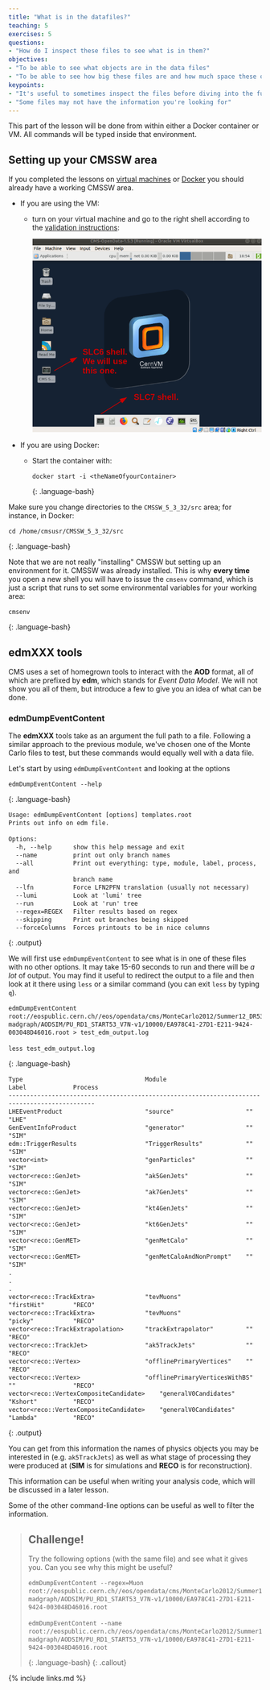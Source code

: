 ```yaml
---
title: "What is in the datafiles?"
teaching: 5
exercises: 5
questions:
- "How do I inspect these files to see what is in them?"
objectives:
- "To be able to see what objects are in the data files"
- "To be able to see how big these files are and how much space these object take up."
keypoints:
- "It's useful to sometimes inspect the files before diving into the full analysis"
- "Some files may not have the information you're looking for"
---
```


This part of the lesson will be done from within either a Docker container or VM. 
All commands will be typed inside that environment. 

## Setting up your CMSSW area

If you completed the lessons on [virtual machines](https://cms-opendata-workshop.github.io/workshop2021-lesson-virtualmachine/) or [Docker](https://cms-opendata-workshop.github.io/workshop2021-lesson-docker) you should already have a working CMSSW area.  

- If you are using the VM:

  - turn on your virtual machine and go to the right shell according to the [validation instructions](https://cms-opendata-workshop.github.io/workshop2021-lesson-virtualmachine/04-validation/index.html#run-a-simple-demo-for-testing-and-validating):

    ![Choose this shell](../assets/img/rightshell.png)

- If you are using Docker:

  - Start the container with:
    ~~~
    docker start -i <theNameOfyourContainer>
    ~~~
    {: .language-bash}

Make sure you change directories to the `CMSSW_5_3_32/src` area; for instance, in Docker:

~~~
cd /home/cmsusr/CMSSW_5_3_32/src
~~~
{: .language-bash}

Note that we are not really "installing" CMSSW but setting up an environment for it.  CMSSW was already installed. This is why **every time** you open a new shell you will have to issue the `cmsenv` command, which is just a script that runs to set some environmental variables for your working area:

~~~
cmsenv
~~~
{: .language-bash}


## edmXXX tools 

CMS uses a set of homegrown tools to interact with the **AOD** format, all of which are prefixed by **edm**, which
stands for *Event Data Model*. We will not show you all of them, but introduce a few to give you an idea of what
can be done. 

### edmDumpEventContent

The **edmXXX** tools take as an argument the full path to a file. Following a similar approach
to the previous module, we've chosen one of the Monte Carlo files to test, but these commands would equally well with
a data file. 

Let's start by using `edmDumpEventContent` and looking at the options

~~~
edmDumpEventContent --help
~~~
{: .language-bash}
~~~
Usage: edmDumpEventContent [options] templates.root
Prints out info on edm file.

Options:
  -h, --help      show this help message and exit
  --name          print out only branch names
  --all           Print out everything: type, module, label, process, and
                  branch name
  --lfn           Force LFN2PFN translation (usually not necessary)
  --lumi          Look at 'lumi' tree
  --run           Look at 'run' tree
  --regex=REGEX   Filter results based on regex
  --skipping      Print out branches being skipped
  --forceColumns  Forces printouts to be in nice columns
~~~
{: .output}

We will first use `edmDumpEventContent` to see what is in one of these files with no other options. It may take 15-60 seconds to run and
there will be *a lot* of output. You may find it useful to redirect the output to a file and then look at it there
using `less` or a similar command (you can exit `less` by typing `q`). 

~~~
edmDumpEventContent root://eospublic.cern.ch//eos/opendata/cms/MonteCarlo2012/Summer12_DR53X/TTJets_SemiLeptMGDecays_8TeV-madgraph/AODSIM/PU_RD1_START53_V7N-v1/10000/EA978C41-27D1-E211-9424-003048D46016.root > test_edm_output.log

less test_edm_output.log
~~~
{: .language-bash}
~~~
Type                                  Module                      Label             Process
----------------------------------------------------------------------------------------------
LHEEventProduct                       "source"                    ""                "LHE"
GenEventInfoProduct                   "generator"                 ""                "SIM"
edm::TriggerResults                   "TriggerResults"            ""                "SIM"
vector<int>                           "genParticles"              ""                "SIM"
vector<reco::GenJet>                  "ak5GenJets"                ""                "SIM"
vector<reco::GenJet>                  "ak7GenJets"                ""                "SIM"
vector<reco::GenJet>                  "kt4GenJets"                ""                "SIM"
vector<reco::GenJet>                  "kt6GenJets"                ""                "SIM"
vector<reco::GenMET>                  "genMetCalo"                ""                "SIM"
vector<reco::GenMET>                  "genMetCaloAndNonPrompt"    ""                "SIM"
.
.
.
vector<reco::TrackExtra>              "tevMuons"                  "firstHit"        "RECO"
vector<reco::TrackExtra>              "tevMuons"                  "picky"           "RECO"
vector<reco::TrackExtrapolation>      "trackExtrapolator"         ""                "RECO"
vector<reco::TrackJet>                "ak5TrackJets"              ""                "RECO"
vector<reco::Vertex>                  "offlinePrimaryVertices"    ""                "RECO"
vector<reco::Vertex>                  "offlinePrimaryVerticesWithBS"   ""                "RECO"
vector<reco::VertexCompositeCandidate>    "generalV0Candidates"       "Kshort"          "RECO"
vector<reco::VertexCompositeCandidate>    "generalV0Candidates"       "Lambda"          "RECO"
~~~
{: .output}

You can get from this information the names of physics objects you may be interested in (e.g. `ak5TrackJets`)
as well as what stage of processing they were produced at (**SIM** is for simulations and **RECO** is for reconstruction). 

This information can be useful when writing your analysis code, which will be discussed in a later lesson. 

Some of the other command-line options can be useful as well to filter the information. 

> ## Challenge!
> Try the following options (with the same file) and see what it gives you. Can you see why this might be useful?
>
> ~~~
> edmDumpEventContent --regex=Muon root://eospublic.cern.ch//eos/opendata/cms/MonteCarlo2012/Summer12_DR53X/TTJets_SemiLeptMGDecays_8TeV-madgraph/AODSIM/PU_RD1_START53_V7N-v1/10000/EA978C41-27D1-E211-9424-003048D46016.root
>
> edmDumpEventContent --name root://eospublic.cern.ch//eos/opendata/cms/MonteCarlo2012/Summer12_DR53X/TTJets_SemiLeptMGDecays_8TeV-madgraph/AODSIM/PU_RD1_START53_V7N-v1/10000/EA978C41-27D1-E211-9424-003048D46016.root
> ~~~
> {: .language-bash}
{: .callout}


{% include links.md %}

